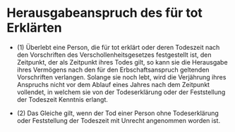 # Herausgabeanspruch des für tot Erklärten

- (1) Überlebt eine Person, die für tot erklärt oder deren Todeszeit nach den Vorschriften des Verschollenheitsgesetzes festgestellt ist, den Zeitpunkt, der als Zeitpunkt ihres Todes gilt, so kann sie die Herausgabe ihres Vermögens nach den für den Erbschaftsanspruch geltenden Vorschriften verlangen. Solange sie noch lebt, wird die Verjährung ihres Anspruchs nicht vor dem Ablauf eines Jahres nach dem Zeitpunkt vollendet, in welchem sie von der Todeserklärung oder der Feststellung der Todeszeit Kenntnis erlangt.

- (2) Das Gleiche gilt, wenn der Tod einer Person ohne Todeserklärung oder Feststellung der Todeszeit mit Unrecht angenommen worden ist.

